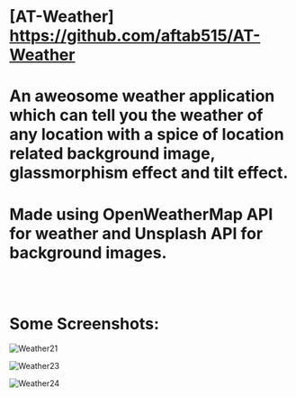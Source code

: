 # [AT-Weather] https://github.com/aftab515/AT-Weather

# An aweosome weather application which can tell you the weather of any location with a spice of location related background image, glassmorphism effect and tilt effect.

# Made using OpenWeatherMap API for weather and Unsplash API for background images.

<br>
<br>

# Some Screenshots:

![Weather21](https://user-images.githubusercontent.com/69153292/126670065-7b8ccc27-f008-4b6a-85c3-620813bbb31f.png)

![Weather23](https://user-images.githubusercontent.com/69153292/126671930-adc08794-20d1-493b-97d8-40d7d67df7a1.png)

![Weather24](https://user-images.githubusercontent.com/69153292/126671945-bc725539-dba3-4127-ac7f-a3adfd5789b3.png)
